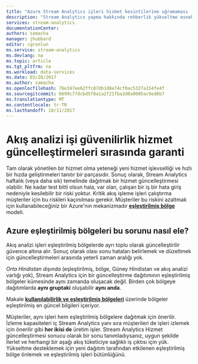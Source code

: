 ```yaml
---
title: "Azure Stream Analytics işleri hizmet kesintilerine uğramaması | Microsoft Docs"
description: "Stream Analytics yapma hakkında rehberlik yükseltme esnek işler."
services: stream-analytics
documentationCenter: 
authors: samacha
manager: jhubbard
editor: cgronlun
ms.service: stream-analytics
ms.devlang: na
ms.topic: article
ms.tgt_pltfrm: na
ms.workload: data-services
ms.date: 03/28/2017
ms.author: samacha
ms.openlocfilehash: 76e347ee62ffc07db1d8e74cf0ac5327a154fe4f
ms.sourcegitcommit: 6699c77dcbd5f8a1a2f21fba3d0a0005ac9ed6b7
ms.translationtype: MT
ms.contentlocale: tr-TR
ms.lasthandoff: 10/11/2017
---
```

# <a name="guarantee-stream-analytics-job-reliability-during-service-updates"></a>Akış analizi işi güvenilirlik hizmet güncelleştirmeleri sırasında garanti

Tam olarak yönetilen bir hizmet olma yeteneği yeni hizmet işlevselliği ve hızlı bir hızda geliştirmeleri tanıtır bir parçasıdır. Sonuç olarak, Stream Analytics haftalık (veya daha sık) temelinde dağıtmak bir hizmet güncelleştirmesi olabilir. Ne kadar test bitti olsun hala, var olan, çalışan bir iş bir hata giriş nedeniyle kesilebilir bir riski yoktur. Kritik akış işleme işleri çalıştırma müşteriler için bu riskleri kaçınılması gerekir. Müşteriler bu riskini azaltmak için kullanabileceğiniz bir Azure'nın mekanizmadır  **[eşleştirilmiş bölge](https://docs.microsoft.com/azure/best-practices-availability-paired-regions)**  modeli. 

## <a name="how-do-azure-paired-regions-address-this-concern"></a>Azure eşleştirilmiş bölgeleri bu sorunu nasıl ele?

Akış analizi işleri eşleştirilmiş bölgelerde ayrı toplu olarak güncelleştirilir güvence altına alır. Sonuç olarak olası sonu hataları belirlemek ve düzeltmek için güncelleştirmeleri arasında yeterli zaman aralığı yok.

_Orta Hindistan dışında_ (eşleştirilmiş, bölge, Güney Hindistan ve akış analizi varlığı yok), Stream Analytics için bir güncelleştirme dağıtımının eşleştirilmiş bölgeler kümesinde aynı zamanda oluşacak değil. Birden çok bölgeye dağıtımlarda **aynı gruptaki** oluşabilir **aynı anda**.

Makale  **[kullanılabilirlik ve eşleştirilmiş bölgeleri](https://docs.microsoft.com/azure/best-practices-availability-paired-regions)**  üzerinde bölgeler eşleştirilmiş en güncel bilgileri içeriyor.

Müşteriler, aynı işleri hem eşleştirilmiş bölgelere dağıtmak için önerilir. İzleme kapasiteleri iç Stream Analytics yanı sıra müşterileri de işleri izlemek için önerilir gibi **her ikisi de** üretim işler. Stream Analytics Hizmet güncelleştirmesi sonucu olarak bir sonu tanımladıysanız, uygun şekilde İlerlet ve herhangi bir aşağı akış tüketiciye sağlıklı iş çıktısı için yük. Yükseltme desteklemek için yeni dağıtım tarafından etkilenen eşleştirilmiş bölge önlemek ve eşleştirilmiş işleri bütünlüğünü.
